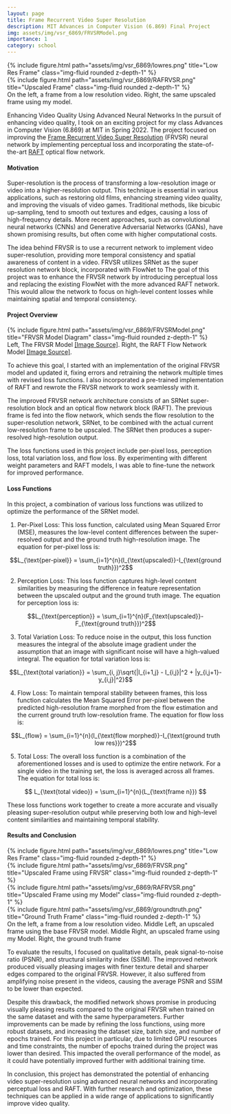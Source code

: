 ```yaml
---
layout: page
title: Frame Recurrent Video Super Resolution
description: MIT Advances in Computer Vision (6.869) Final Project
img: assets/img/vsr_6869/FRVSRModel.png
importance: 1
category: school
---
```


<div class="container">
    <div class="row justify-content-sm-center">
        <div class="col-sm-6 mt-3 mt-md-0">
            {% include figure.html path="assets/img/vsr_6869/lowres.png" title="Low Res Frame" class="img-fluid rounded z-depth-1" %}
        </div>
        <div class="col-sm-6 mt-3 mt-md-0">
            {% include figure.html path="assets/img/vsr_6869/RAFRVSR.png" title="Upscaled Frame" class="img-fluid rounded z-depth-1" %}
        </div>
    </div>
</div>
<div class="caption">
    On the left, a frame from a low resolution video. Right, the same upscaled frame using my model.
</div>

Enhancing Video Quality Using Advanced Neural Networks
In the pursuit of enhancing video quality, I took on an exciting project for my class Advances in Computer Vision (6.869) at MIT in Spring 2022. The project focused on improving the [Frame Recurrent Video Super Resolution](https://arxiv.org/pdf/1801.04590.pdf) (FRVSR) neural network by implementing perceptual loss and incorporating the state-of-the-art [RAFT](https://arxiv.org/pdf/2003.12039.pdf) optical flow network.

#### Motivation

Super-resolution is the process of transforming a low-resolution image or video into a higher-resolution output. This technique is essential in various applications, such as restoring old films, enhancing streaming video quality, and improving the visuals of video games. Traditional methods, like bicubic up-sampling, tend to smooth out textures and edges, causing a loss of high-frequency details. More recent approaches, such as convolutional neural networks (CNNs) and Generative Adversarial Networks (GANs), have shown promising results, but often come with higher computational costs.

The idea behind FRVSR is to use a recurrent network to implement video super-resolution, providing more temporal consistency and spatial awareness of content in a video. FRVSR utilizes SRNet as the super resolution network block, incorporated with FlowNet to  The goal of this project was to enhance the FRVSR network by introducing perceptual loss and replacing the existing FlowNet with the more advanced RAFT network. This would allow the network to focus on high-level content losses while maintaining spatial and temporal consistency.

#### Project Overview

<div class="container">
    <div class="row justify-content-sm-center">
        <div class="col-sm mt-3 mt-md-0">
            {% include figure.html path="assets/img/vsr_6869/FRVSRModel.png" title="FRVSR Model Diagram" class="img-fluid rounded z-depth-1" %}
        </div>
    </div>
</div>
<div class="caption">
    Left, The FRVSR Model <a href=https://arxiv.org/pdf/1801.04590.pdf>[Image Source]</a>. Right, the RAFT Flow Network Model <a href=https://arxiv.org/pdf/2003.12039.pdf>[Image Source]</a>.
</div>

To achieve this goal, I started with an implementation of the original FRVSR model and updated it, fixing errors and retraining the network multiple times with revised loss functions. I also incorporated a pre-trained implementation of RAFT and rewrote the FRVSR network to work seamlessly with it.

The improved FRVSR network architecture consists of an SRNet super-resolution block and an optical flow network block (RAFT). The previous frame is fed into the flow network, which sends the flow resolution to the super-resolution network, SRNet, to be combined with the actual current low-resolution frame to be upscaled. The SRNet then produces a super-resolved high-resolution output.

The loss functions used in this project include per-pixel loss, perception loss, total variation loss, and flow loss. By experimenting with different weight parameters and RAFT models, I was able to fine-tune the network for improved performance.

#### Loss Functions

In this project, a combination of various loss functions was utilized to optimize the performance of the SRNet model.

1. Per-Pixel Loss: This loss function, calculated using Mean Squared Error (MSE), measures the low-level content differences between the super-resolved output and the ground truth high-resolution image. The equation for per-pixel loss is:

$$L_{\text{per-pixel}} = \sum_{i=1}^{n}(I_{\text{upscaled}}-I_{\text{ground truth}})^2$$

2. Perception Loss: This loss function captures high-level content similarities by measuring the difference in feature representation between the upscaled output and the ground truth image. The equation for perception loss is:

$$L_{\text{perception}} = \sum_{i=1}^{n}(F_{\text{upscaled}}-F_{\text{ground truth}})^2$$
 
3. Total Variation Loss: To reduce noise in the output, this loss function measures the integral of the absolute image gradient under the assumption that an image with significant noise will have a high-valued integral. The equation for total variation loss is:

$$L_{\text{total variation}} = \sum_{i, j}\sqrt{|I_{i+1,j} - I_{i,j}|^2 + |y_{i,j+1}-y_{i,j}|^2}$$
 
4. Flow Loss: To maintain temporal stability between frames, this loss function calculates the Mean Squared Error per-pixel between the predicted high-resolution frame morphed from the flow estimation and the current ground truth low-resolution frame. The equation for flow loss is:

$$L_{flow} = \sum_{i=1}^{n}(I_{\text{flow morphed}}-I_{\text{ground truth low res}})^2$$
 
5. Total Loss: The overall loss function is a combination of the aforementioned losses and is used to optimize the entire network. For a single video in the training set, the loss is averaged across all frames. The equation for total loss is:

$$ L_{\text{total video}} = \sum_{i=1}^{n}(L_{\text{frame n}}) $$

These loss functions work together to create a more accurate and visually pleasing super-resolution output while preserving both low and high-level content similarities and maintaining temporal stability.

#### Results and Conclusion

<div class="container">
    <div class="row justify-content-sm-center">
        <div class="col-sm mt-3 mt-md-0">
            {% include figure.html path="assets/img/vsr_6869/lowres.png" title="Low Res Frame" class="img-fluid rounded z-depth-1" %}
        </div>
        <div class="col-sm mt-3 mt-md-0">
            {% include figure.html path="assets/img/vsr_6869/FRVSR.png" title="Upscaled Frame using FRVSR" class="img-fluid rounded z-depth-1" %}
        </div>
        <div class="col-sm mt-3 mt-md-0">
            {% include figure.html path="assets/img/vsr_6869/RAFRVSR.png" title="Upscaled Frame using my Model" class="img-fluid rounded z-depth-1" %}
        </div>
        <div class="col-sm mt-3 mt-md-0">
            {% include figure.html path="assets/img/vsr_6869/groundtruth.png" title="Ground Truth Frame" class="img-fluid rounded z-depth-1" %}
        </div>
    </div>
</div>
<div class="caption">
    On the left, a frame from a low resolution video. Middle Left, an upscaled frame using the base FRVSR model. Middle Right, an upscaled frame using my Model. Right, the ground truth frame
</div>

To evaluate the results, I focused on qualitative details, peak signal-to-noise ratio (PSNR), and structural similarity index (SSIM). The improved network produced visually pleasing images with finer texture detail and sharper edges compared to the original FRVSR. However, it also suffered from amplifying noise present in the videos, causing the average PSNR and SSIM to be lower than expected.

Despite this drawback, the modified network shows promise in producing visually pleasing results compared to the original FRVSR when trained on the same dataset and with the same hyperparameters. Further improvements can be made by refining the loss functions, using more robust datasets, and increasing the dataset size, batch size, and number of epochs trained. For this project in particular, due to limited GPU resources and time constraints, the number of epochs trained during the project was lower than desired. This impacted the overall performance of the model, as it could have potentially improved further with additional training time.

In conclusion, this project has demonstrated the potential of enhancing video super-resolution using advanced neural networks and incorporating perceptual loss and RAFT. With further research and optimization, these techniques can be applied in a wide range of applications to significantly improve video quality.
